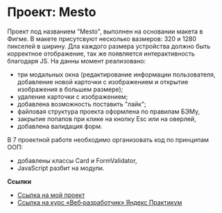 # Проект: Mesto

Проект под названием "Mesto", выполнен на основании макета в Фигме. В макете присутсвуют несколько вазмеров: 320 и 1280 пикселей в ширину. Дла каждого размера устройства должно быть корректное отображение, так же появляется интерактивность благодаря JS. На данны момент реализовано:
 - три модальных окна (редактирование информации пользователя, добавление новой карточки с изображением и открытие изображения в большем размере);
 - удаление карточки с изображением;
 - добавлена возможность поставить "лайк";
 - файловая структура проекта оформлена по правилам БЭМу,
 - закрытие попапов при клике на кнопку Esc или на оверлей,
 - добавлена валидация форм.

 В 7 проектной работе необходимо организовать код по принципам ООП:
 - добавлены классы Card и FormValidator,
 - JavaScript разбит на модули.


**Ссылки**

* [Ссылка на мой проект](https://olgakg.github.io/mesto/)
* [Ссылка на курс «Веб‑разработчик» Яндекс Практикум](https://practicum.yandex.ru/web/)
